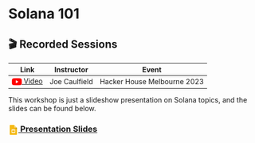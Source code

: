 # Solana 101

## 🎬 Recorded Sessions
| Link | Instructor | Event |
| ---- | ---------- | ----- |
| [<img src="https://raw.githubusercontent.com/Solana-Workshops/.github/main/.docs/youtube-icon.png" alt="youtube" width="20" align="center"/> Video](https://youtu.be/wtW_7wTw6X8) | Joe Caulfield | Hacker House Melbourne 2023 |

This workshop is just a slideshow presentation on Solana topics, and the slides can be found below.

### [<img src="https://raw.githubusercontent.com/Solana-Workshops/.github/main/.docs/slides-icon.svg" alt="slides" width="20" align="center"/> Presentation Slides](https://docs.google.com/presentation/d/1mIMogMHch9Edf1_LAg-Dycc_51qat2BeQP1y3fjnRWg/edit#slide=id.g13de5c058cb_2_1366)